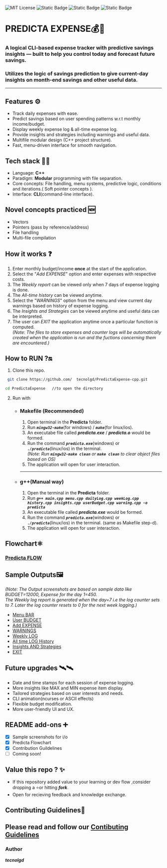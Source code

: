 ![MIT License](https://img.shields.io/github/license/tecnolgd/PredictaExpense-cpp.svg)
![Static Badge](https://img.shields.io/badge/tools-Open_Source-blue)
![Static Badge](https://img.shields.io/badge/interface-CLI-white)
![Static Badge](https://img.shields.io/badge/version-1.1-red)



# PREDICTA EXPENSE💰🔮
### A logical CLI-based expense tracker with predictive savings insights — built to help you control today and forecast future savings.    
### Utilizes the logic of savings prediction to give current-day insights on month-end savings and other useful data.
 ---
 ## Features ⚙️
 * Track daily expenses with ease.
 * Predict savings based on user spending patterns w.r.t monthly income/budget.
 * Display weekly expense log & all-time expense log.
 * Provide insights and strategies including warnings and useful data.
 * Multifile modular design (C++ project structure).
 * Fast, menu-driven interface for smooth navigation.
 
 ## Tech stack 🚀🚀
 * Language: **C++**
 * Paradigm: **Modular** programming with file separation.
 * Core concepts: File handling, menu systems, predictive logic, conditions and iterations.( Soft pointer concepts ).
 * Interface: **CLI**(command-line interface).
 
 ## Novel concepts practiced 🆕
 * Vectors
 * Pointers (pass by reference/address)
 * File handling
 * Multi-file compilation
 
 ## How it works ❓
 1) Enter monthly budget/income **once** at the start of the application.
 2) Select the "*Add EXPENSE*" option and enter expenses with respective costs.
 3) The *Weekly report* can be viewed only when 7 days of expense logging is done.
 4) The *All-time history* can be viewed anytime.
 5) Select the "*WARNINGS*" option from the menu and view current day warnings based on history of expense logging.
 6) The *Insights and Strategies* can be viewed anytime and useful data can be interpreted.
 7) The user can *EXIT* the application anytime once a particular function is computed.  
 *(Note: The files to store expenses and counter logs will be automatically created when the application is run and the fuctions concerning them are encountered.)*
 
 ## How to RUN ?🔛
 1) Clone this repo.
 
```bash
 git clone https://github.com/  tecnolgd/PredictaExpense-cpp.git
```
```bash
cd PredictaExpense   //to open the directory
```
      
2) Run with  
    * ### Makefile (Recommended)
        1. Open terminal in the **Predicta** folder. 
        2. Run ***`mingw32-make`***(for windows) / ***`make`***(for linux/ios).
        3. An executabe file called ***predicta.exe*** / ***predicta.o*** would be formed.
        4. Run the command ***`predicta.exe`***(windows) or ***`./predicta`***(linux/ios) in the terminal.  
        *(Note: Run ***`mingw32-make clean`*** or ***`make clean`*** to clear object files based on OS)*
        5. The application will open for user interaction.
        ---

    * ### g++(Manual way)     
        1. Open the terminal in the **Predicta** folder.
        2. Run ***`g++ main.cpp menu.cpp dailyLog.cpp weekLog.cpp history.cpp insights.cpp userBudget.cpp warning.cpp -o predicta`***
        3. An executable file called ***predicta.exe*** would be formed.
        4. Run the command ***`predicta.exe`***(windows) or ***`./predicta`***(linux/ios) in the terminal. (same as Makefile step-d).
        5. The application will open for user interaction.

## Flowchart⚛️
### [Predicta FLOW](output_img/Flowchart_1.png)

 ## Sample Outputs🖼️
 *(Note: The Output screenshots are based on sample data like BUDGET=12000, Expense for the day 1=450.*    
 *The Weekly log report is generated when the day=7 i.e the log counter sets to 7. Later the log counter resets to 0 for the next week logging.)*
* [Menu BAR](output_img/menu_img.png)    
* [User BUDGET](output_img/Budget.png)
* [Add EXPENSE](output_img/Expense_log.png)
* [WARNINGS](output_img/warnings_3.png)
* [Weekly LOG](output_img/week_log.png)
* [All time LOG History](output_img/All_time_log.png)
* [Insights AND Strategies](output_img/insights_3.png)
* [EXIT](output_img/exit.png)
 
 
 ## Future upgrades 🛰️🛰️
 * Date and time stamps for each session of expense logging.
 * More insights like MAX and MIN expense item display.
 * Tailored strategies based on user interests and needs.
 * CLI animation(ncurses or ASCII effects)
 * Flexible budget modification.
 * More user-friendly UI and UX.
 
 ## README add-ons ➕   
- [x] Sample screenshots for i/o
- [x] Predicta Flowchart
- [x] Contribution Guildelines
- [ ] Coming soon!
 
 ## Value this repo ? ✨
*  If this repository added value to your learning or dev flow ,consider dropping a ⭐or hitting ***fork***.  
* Open for recieving feedback and knowledge exchange.
 
 ## Contributing Guidelines📜
 Please read and follow our [Contibuting Guidelines](CONTRIBUTING.md)
 ---
 ### Author     
 ***tecnolgd***

 




